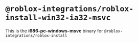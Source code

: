 # `@roblox-integrations/roblox-install-win32-ia32-msvc`

This is the **i686-pc-windows-msvc** binary for `@roblox-integrations/roblox-install`
